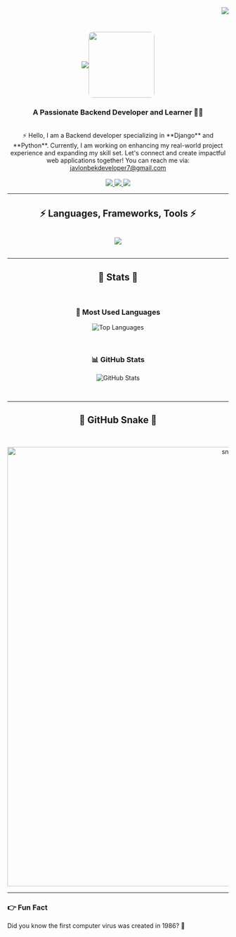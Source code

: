 <img align="right" src="https://visitor-badge.laobi.icu/badge?page_id=salesp07.salesp07" />
<br />
<h1 align="center" style="display: flex; align-items: center; justify-content: center;">
    <img src="https://readme-typing-svg.herokuapp.com/?font=Righteous&size=35%C2%A2er=true&vCenter=true&width=500&height=70&duration=4000&lines=Hi+There!+%F0%9F%91%8B;+I'm+Javlonbek+%F0%9F%91%80;" />
    <img height="150" style="border-radius: 10px;" src="https://www.wingstechsolutions.com/wp-content/uploads/2022/03/full-stack-development.gif" />
</h1>

<h3 align="center">A Passionate Backend Developer and Learner 🧑‍💻</h3>
<br />
<div align="center">
    ⚡ Hello, I am a Backend developer specializing in **Django** and **Python**. Currently, I am working on enhancing my real-world project experience and expanding my skill set. Let's connect and create impactful web applications together! You can reach me via:
    <br />
    <a href="mailto:javlonbekdeveloper7@gmail.com">javlonbekdeveloper7@gmail.com</a>
</div>
<br />

<div align="center">
    <a href="mailto:javlonbekdeveloper7@gmail.com">
        <img src="https://img.shields.io/badge/Gmail-333333?style=for-the-badge&logo=gmail&logoColor=red" />
    </a>
    <a href="https://t.me/JavlonbekDeveloper1" target="_blank">
        <img src="https://img.shields.io/badge/Telegram-0088CC?style=for-the-badge&logo=telegram&logoColor=white" />
    </a>
    <a href="https://github.com/Javlonbek0205" target="_blank">
        <img src="https://img.shields.io/badge/GitHub-333333?style=for-the-badge&logo=github&logoColor=white" />
    </a>
</div>

<hr />

<h2 align="center">⚡ Languages, Frameworks, Tools ⚡</h2>
<br />
<div align="center">
    <img src="https://skillicons.dev/icons?i=python,django,html,css,bootstrap,git,github,postgres,sqlite,linux,figma" />
</div>

<br />
<hr />

<h2 align="center">💫 Stats 💫</h2>
<br />
<div align="center">
    <h3>🔼 Most Used Languages</h3>
    <p>
        <img src="https://github-readme-stats.vercel.app/api/top-langs/?username=Javlonbek0205&layout=compact&theme=tokyonight" alt="Top Languages" />
    </p>
    <br />
    <h3>📊 GitHub Stats</h3>
    <p>
        <img src="https://github-readme-stats.vercel.app/api?username=Javlonbek0205&show_icons=true&theme=tokyonight" alt="GitHub Stats" />
    </p>
</div>

<br />
<hr />

<div align="center">
    <h2>🐍 GitHub Snake 🐍</h2>
    <br />
    <p>
        <img width="1000" src="assets/github-snake.svg" alt="snake" />
    </p>
</div>

<hr />

### 👉 Fun Fact
Did you know the first computer virus was created in 1986? 🦾
